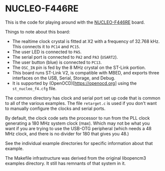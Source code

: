# NUCLEO-F446RE

This is the code for playing around with the
[NUCLEO-F446RE](https://www.st.com/en/evaluation-tools/nucleo-f446re.html)
board.

Things to note about this board:
  * The realtime clock crystal is fitted at X2 with a frequency of 32.768 kHz.
    This connects it to `PC14` and `PC15`.
  * The user LED is connected to `PA5`.
  * The serial port is connected to `PA2` and `PA3` (`USART2`).
  * The user button (blue) is connected to `PC13`.
  * The `OSC_IN` pin is fed by the 8 MHz crystal on the ST-Link portion.
  * This board runs ST-Link V2, is compatible with MBED, and exports three
    interfaces on the USB, Serial, Storage, and Debug.
  * It is supported by (OpenOCD)[https://openocd.org] using
    the `st_nucleo_f4.cfg` file.

The common directory has clock and serial port set up code that is common to
all of the various examples. The file `retarget.c` is used if you don't want
to manually configure the clocks and serial ports.

By default, the clock code sets the processor to run from the PLL clock
generating a 180 MHz system clock (max). Which may not be what you want if
you are trying to use the USB-OTG peripheral (which needs a 48 MHz clock, and
there is no divider for 180 that gives you 48.)

See the individual example directories for specific information about that
example.

The Makefile infrastructure was derived from the original libopencm3 examples
directory. It still has remnants of that system in it.
